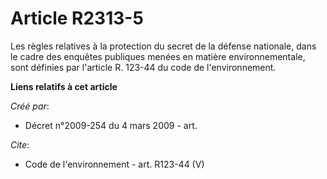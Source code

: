 # Article R2313-5

Les règles relatives à la protection du secret de la défense nationale, dans le cadre des enquêtes publiques menées en
matière environnementale, sont définies par l'article R. 123-44 du code de l'environnement.

**Liens relatifs à cet article**

_Créé par_:

  - Décret n°2009-254 du 4 mars 2009 - art.

_Cite_:

  - Code de l'environnement - art. R123-44 (V)
